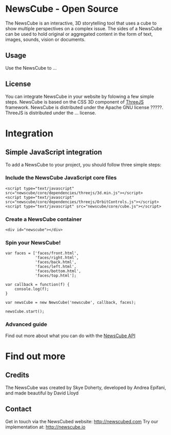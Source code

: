 # NewsCube - Open Source
The NewsCube is an interactive, 3D storytelling tool that uses a cube to show multiple perspectives on a complex issue. The sides of a NewsCube can be used to hold original or aggregated content in the form of text, images, sounds, vision or documents.

## Usage
Use the NewsCube to ...

## License
You can integrate NewsCube in your website by folowing a few simple steps. NewsCube is based on the CSS 3D component of [ThreeJS](http://threejs.org) framework.
NewsCube is distributed under the Apache GNU license ?????. ThreeJS is distributed under the ... license.

# Integration

## Simple JavaScript integration
To add a NewsCube to your project, you should follow three simple steps:

### Include the NewsCube JavaScript core files
```
<script type="text/javascript" src="newscube/core/dependencies/threejs/3d.min.js"></script>
<script type="text/javascript" src="newscube/core/dependencies/threejs/OrbitControls.js"></script>
<script type="text/javascript" src="newscube/core/cube.js"></script>
```

### Create a NewsCube container
```
<div id="newscube"></div>
```

### Spin your NewsCube!
```
var faces = ['faces/front.html', 
			 'faces/right.html', 
			 'faces/back.html', 
			 'faces/left.html', 
			 'faces/bottom.html', 
			 'faces/top.html'];

var callback = function(f) {
	console.log(f);
}

var newsCube = new NewsCube('newscube', callback, faces);

newsCube.start();
```

### Advanced guide

Find out more about what you can do with the [NewsCube API](ADVANCED.md) 

# Find out more


## Credits
The NewsCube was created by Skye Doherty, developed by Andrea Epifani, and made beautiful by David Lloyd

## Contact
Get in touch via the NewsCubed website: http://newscubed.com
Try our implementation at: http://newscube.io
